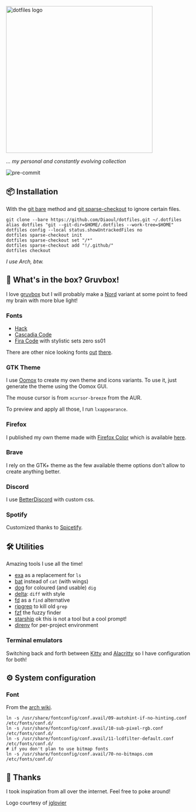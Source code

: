 <img src="https://dotfiles.github.io/images/dotfiles-logo.png" alt="dotfiles logo" width="400" />

_... my personal and constantly evolving collection_

![pre-commit](https://github.com/Diaoul/dotfiles/workflows/pre-commit/badge.svg)

## :package: Installation
With the [git bare](https://www.atlassian.com/git/tutorials/dotfiles) method
and [git sparse-checkout](https://git-scm.com/docs/git-sparse-checkout) to
ignore certain files.

```fish
git clone --bare https://github.com/Diaoul/dotfiles.git ~/.dotfiles
alias dotfiles "git --git-dir=$HOME/.dotfiles --work-tree=$HOME"
dotfiles config --local status.showUntrackedFiles no
dotfiles sparse-checkout init
dotfiles sparse-checkout set "/*"
dotfiles sparse-checkout add "!/.github/"
dotfiles checkout
```

_I use Arch, btw._

## :art: What's in the box? Gruvbox!
I love [gruvbox](https://github.com/gruvbox-community/gruvbox) but I
will probably make a [Nord](https://www.nordtheme.com/) variant at some
point to feed my brain with more blue light!

### Fonts
* [Hack](https://sourcefoundry.org/hack/)
* [Cascadia Code](https://github.com/microsoft/cascadia-code)
* [Fira Code](https://github.com/tonsky/FiraCode) with stylistic sets
  zero ss01

There are other nice looking fonts [out](https://terminal.sexy/)
[there](https://www.programmingfonts.org/).

### GTK Theme
I use [Oomox](https://github.com/themix-project/oomox) to create my own
theme and icons variants.
To use it, just generate the theme using the Oomox GUI.

The mouse cursor is from `xcursor-breeze` from the AUR.

To preview and apply all those, I run `lxappearance`.

### Firefox
I published my own theme made with [Firefox Color](https://color.firefox.com/)
which is available [here](https://addons.mozilla.org/addon/yagdmit/).

### Brave
I rely on the GTK+ theme as the few available theme options don't allow to
create anything better.

### Discord
I use [BetterDiscord](https://betterdiscord.app/) with custom css.

### Spotify
Customized thanks to [Spicetify](https://github.com/khanhas/spicetify-cli).


## :hammer_and_wrench: Utilities
Amazing tools I use all the time!

* [exa](https://the.exa.website/) as a replacement for `ls`
* [bat](https://github.com/sharkdp/bat) instead of `cat` (with wings)
* [dog](https://dns.lookup.dog/) for coloured (and usable) `dig`
* [delta](https://github.com/dandavison/delta): `diff` with style
* [fd](https://github.com/sharkdp/fd) as a `find` alternative
* [ripgrep](https://github.com/BurntSushi/ripgrep) to kill old `grep`
* [fzf](https://github.com/junegunn/fzf) the fuzzy finder
* [starship](https://starship.rs/) ok this is not a tool but a cool prompt!
* [direnv](https://direnv.net/) for per-project environment

### Terminal emulators
Switching back and forth between [Kitty](https://sw.kovidgoyal.net/kitty/) and
[Alacritty](https://github.com/alacritty/alacritty) so I have configuration
for both!

## :gear: System configuration
### Font
From the [arch wiki](https://wiki.archlinux.org/index.php/Font_configuration).

```fish
ln -s /usr/share/fontconfig/conf.avail/09-autohint-if-no-hinting.conf /etc/fonts/conf.d/
ln -s /usr/share/fontconfig/conf.avail/10-sub-pixel-rgb.conf /etc/fonts/conf.d/
ln -s /usr/share/fontconfig/conf.avail/11-lcdfilter-default.conf /etc/fonts/conf.d/
# if you don't plan to use bitmap fonts
ln -s /usr/share/fontconfig/conf.avail/70-no-bitmaps.com /etc/fonts/conf.d/
```

## :handshake: Thanks
I took inspiration from all over the internet. Feel free to poke around!

Logo courtesy of [jglovier](https://github.com/jglovier/dotfiles-logo)
